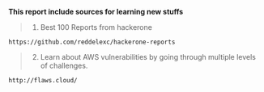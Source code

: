 **This report include sources for learning new stuffs**

> 1. Best 100 Reports from hackerone
```
https://github.com/reddelexc/hackerone-reports
```
> 2. Learn about AWS vulnerabilities by going through multiple levels of challenges.
```
http://flaws.cloud/
```
